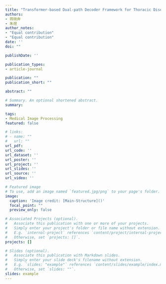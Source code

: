 ```yaml
---
title: "Transformer-based Dual-path Decoder Framework for Thoracic Diseases Classification Using Chest X-Ray"
authors:
- 蒋晓奔
- 朱煜
author_notes:
- "Equal contribution"
- "Equal contribution"
date: ''
doi: ""

publishDate: ''

publication_types:
- article-journal

publication: ""
publication_short: ""

abstract: ""

# Summary. An optional shortened abstract.
summary: 

tags:
- Medical Image Processing
featured: false

# links:
# - name: ""
#   url: ""
url_pdf: 
url_code: ''
url_dataset: ''
url_poster: ''
url_project: ''
url_slides: ''
url_source: ''
url_video: ''

# Featured image
# To use, add an image named `featured.jpg/png` to your page's folder. 
image:
  caption: 'Image credit: [Main-Structure]()'
  focal_point: ""
  preview_only: false

# Associated Projects (optional).
#   Associate this publication with one or more of your projects.
#   Simply enter your project's folder or file name without extension.
#   E.g. `internal-project` references `content/project/internal-project/index.md`.
#   Otherwise, set `projects: []`.
projects: []

# Slides (optional).
#   Associate this publication with Markdown slides.
#   Simply enter your slide deck's filename without extension.
#   E.g. `slides: "example"` references `content/slides/example/index.md`.
#   Otherwise, set `slides: ""`.
slides: example
---
```

